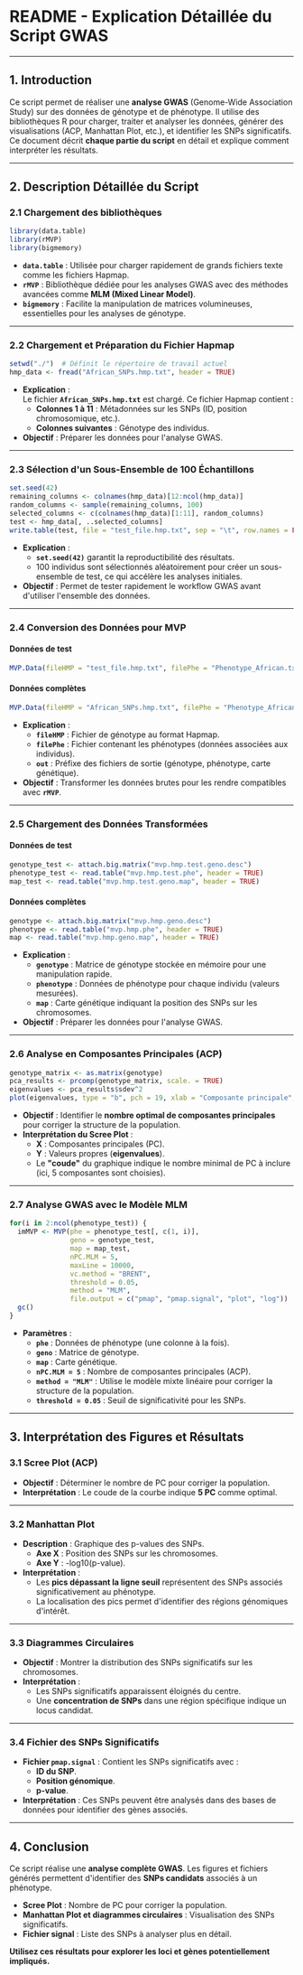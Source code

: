 # **README - Explication Détaillée du Script GWAS**

---

## **1. Introduction**

Ce script permet de réaliser une **analyse GWAS** (Genome-Wide Association Study) sur des données de génotype et de phénotype. Il utilise des bibliothèques R pour charger, traiter et analyser les données, générer des visualisations (ACP, Manhattan Plot, etc.), et identifier les SNPs significatifs. Ce document décrit **chaque partie du script** en détail et explique comment interpréter les résultats.

---

## **2. Description Détaillée du Script**

### **2.1 Chargement des bibliothèques**

```r
library(data.table)
library(rMVP)
library(bigmemory)
```

- **`data.table`** : Utilisée pour charger rapidement de grands fichiers texte comme les fichiers Hapmap.  
- **`rMVP`** : Bibliothèque dédiée pour les analyses GWAS avec des méthodes avancées comme **MLM (Mixed Linear Model)**.  
- **`bigmemory`** : Facilite la manipulation de matrices volumineuses, essentielles pour les analyses de génotype.

---

### **2.2 Chargement et Préparation du Fichier Hapmap**

```r
setwd("./")  # Définit le répertoire de travail actuel
hmp_data <- fread("African_SNPs.hmp.txt", header = TRUE)
```

- **Explication** :  
   Le fichier **`African_SNPs.hmp.txt`** est chargé. Ce fichier Hapmap contient :  
   - **Colonnes 1 à 11** : Métadonnées sur les SNPs (ID, position chromosomique, etc.).  
   - **Colonnes suivantes** : Génotype des individus.  
- **Objectif** : Préparer les données pour l'analyse GWAS.

---

### **2.3 Sélection d'un Sous-Ensemble de 100 Échantillons**

```r
set.seed(42)
remaining_columns <- colnames(hmp_data)[12:ncol(hmp_data)]
random_columns <- sample(remaining_columns, 100)
selected_columns <- c(colnames(hmp_data)[1:11], random_columns)
test <- hmp_data[, ..selected_columns]
write.table(test, file = "test_file.hmp.txt", sep = "\t", row.names = FALSE, quote = FALSE)
```

- **Explication** :  
   - **`set.seed(42)`** garantit la reproductibilité des résultats.  
   - 100 individus sont sélectionnés aléatoirement pour créer un sous-ensemble de test, ce qui accélère les analyses initiales.  
- **Objectif** : Permet de tester rapidement le workflow GWAS avant d'utiliser l'ensemble des données.

---

### **2.4 Conversion des Données pour MVP**

#### **Données de test**

```r
MVP.Data(fileHMP = "test_file.hmp.txt", filePhe = "Phenotype_African.txt", sep.phe = "\t", out = "mvp.hmp.test")
```

#### **Données complètes**

```r
MVP.Data(fileHMP = "African_SNPs.hmp.txt", filePhe = "Phenotype_African.txt", sep.phe = "\t", out = "mvp.hmp")
```

- **Explication** :  
   - **`fileHMP`** : Fichier de génotype au format Hapmap.  
   - **`filePhe`** : Fichier contenant les phénotypes (données associées aux individus).  
   - **`out`** : Préfixe des fichiers de sortie (génotype, phénotype, carte génétique).  
- **Objectif** : Transformer les données brutes pour les rendre compatibles avec **`rMVP`**.

---

### **2.5 Chargement des Données Transformées**

#### **Données de test**

```r
genotype_test <- attach.big.matrix("mvp.hmp.test.geno.desc")
phenotype_test <- read.table("mvp.hmp.test.phe", header = TRUE)
map_test <- read.table("mvp.hmp.test.geno.map", header = TRUE)
```

#### **Données complètes**

```r
genotype <- attach.big.matrix("mvp.hmp.geno.desc")
phenotype <- read.table("mvp.hmp.phe", header = TRUE)
map <- read.table("mvp.hmp.geno.map", header = TRUE)
```

- **Explication** :  
   - **`genotype`** : Matrice de génotype stockée en mémoire pour une manipulation rapide.  
   - **`phenotype`** : Données de phénotype pour chaque individu (valeurs mesurées).  
   - **`map`** : Carte génétique indiquant la position des SNPs sur les chromosomes.  
- **Objectif** : Préparer les données pour l'analyse GWAS.

---

### **2.6 Analyse en Composantes Principales (ACP)**

```r
genotype_matrix <- as.matrix(genotype)
pca_results <- prcomp(genotype_matrix, scale. = TRUE)
eigenvalues <- pca_results$sdev^2
plot(eigenvalues, type = "b", pch = 19, xlab = "Composante principale", ylab = "Valeur propre", main = "Scree Plot", xlim = c(1, 30))
```

- **Objectif** : Identifier le **nombre optimal de composantes principales** pour corriger la structure de la population.  
- **Interprétation du Scree Plot** :  
   - **X** : Composantes principales (PC).  
   - **Y** : Valeurs propres (**eigenvalues**).  
   - Le **"coude"** du graphique indique le nombre minimal de PC à inclure (ici, 5 composantes sont choisies).  

---

### **2.7 Analyse GWAS avec le Modèle MLM**

```r
for(i in 2:ncol(phenotype_test)) {
  imMVP <- MVP(phe = phenotype_test[, c(1, i)],
               geno = genotype_test,
               map = map_test,
               nPC.MLM = 5,
               maxLine = 10000,
               vc.method = "BRENT",
               threshold = 0.05,
               method = "MLM",
               file.output = c("pmap", "pmap.signal", "plot", "log"))
  gc()
}
```

- **Paramètres** :  
   - **`phe`** : Données de phénotype (une colonne à la fois).  
   - **`geno`** : Matrice de génotype.  
   - **`map`** : Carte génétique.  
   - **`nPC.MLM = 5`** : Nombre de composantes principales (ACP).  
   - **`method = "MLM"`** : Utilise le modèle mixte linéaire pour corriger la structure de la population.  
   - **`threshold = 0.05`** : Seuil de significativité pour les SNPs.

---

## **3. Interprétation des Figures et Résultats**

### **3.1 Scree Plot (ACP)**

- **Objectif** : Déterminer le nombre de PC pour corriger la population.  
- **Interprétation** : Le coude de la courbe indique **5 PC** comme optimal.

---

### **3.2 Manhattan Plot**

- **Description** : Graphique des p-values des SNPs.  
   - **Axe X** : Position des SNPs sur les chromosomes.  
   - **Axe Y** : -log10(p-value).  
- **Interprétation** :  
   - Les **pics dépassant la ligne seuil** représentent des SNPs associés significativement au phénotype.  
   - La localisation des pics permet d'identifier des régions génomiques d'intérêt.

---

### **3.3 Diagrammes Circulaires**

- **Objectif** : Montrer la distribution des SNPs significatifs sur les chromosomes.  
- **Interprétation** :  
   - Les SNPs significatifs apparaissent éloignés du centre.  
   - Une **concentration de SNPs** dans une région spécifique indique un locus candidat.

---

### **3.4 Fichier des SNPs Significatifs**

- **Fichier `pmap.signal`** : Contient les SNPs significatifs avec :  
   - **ID du SNP**.  
   - **Position génomique**.  
   - **p-value**.  
- **Interprétation** : Ces SNPs peuvent être analysés dans des bases de données pour identifier des gènes associés.

---

## **4. Conclusion**

Ce script réalise une **analyse complète GWAS**. Les figures et fichiers générés permettent d'identifier des **SNPs candidats** associés à un phénotype.  
- **Scree Plot** : Nombre de PC pour corriger la population.  
- **Manhattan Plot et diagrammes circulaires** : Visualisation des SNPs significatifs.  
- **Fichier signal** : Liste des SNPs à analyser plus en détail.  

**Utilisez ces résultats pour explorer les loci et gènes potentiellement impliqués.**
